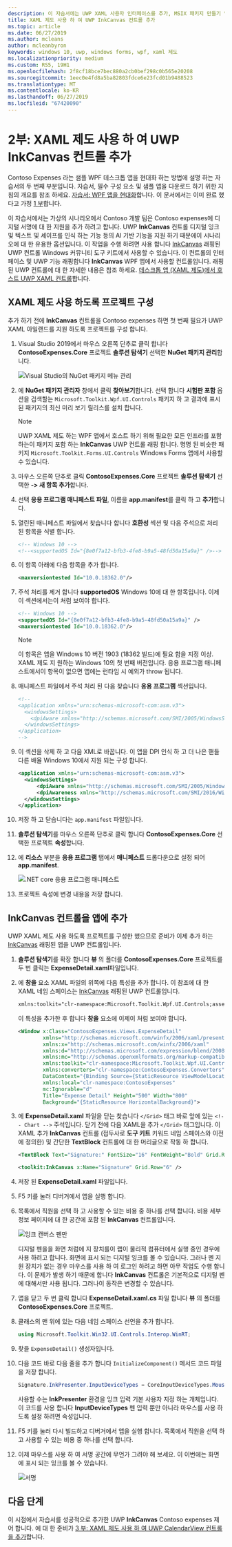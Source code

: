 ```yaml
---
description: 이 자습서에는 UWP XAML 사용자 인터페이스를 추가, MSIX 패키지 만들기 및 WPF 앱에 다른 최신 구성 요소를 통합 하는 방법을 보여 줍니다.
title: XAML 제도 사용 하 여 UWP InkCanvas 컨트롤 추가
ms.topic: article
ms.date: 06/27/2019
ms.author: mcleans
author: mcleanbyron
keywords: windows 10, uwp, windows forms, wpf, xaml 제도
ms.localizationpriority: medium
ms.custom: RS5, 19H1
ms.openlocfilehash: 2f8cf18bce7bec880a2cb0bef298c0b565e20208
ms.sourcegitcommit: 1eec0e4fd8a5ba82803fdce6e23fcd01b9488523
ms.translationtype: MT
ms.contentlocale: ko-KR
ms.lasthandoff: 06/27/2019
ms.locfileid: "67420090"
---
```

# <a name="part-2-add-a-uwp-inkcanvas-control-using-xaml-islands"></a>2부: XAML 제도 사용 하 여 UWP InkCanvas 컨트롤 추가

Contoso Expenses 라는 샘플 WPF 데스크톱 앱을 현대화 하는 방법에 설명 하는 자습서의 두 번째 부분입니다. 자습서, 필수 구성 요소 및 샘플 앱을 다운로드 하기 위한 지침의 개요를 참조 하세요. [자습서: WPF 앱을 현대화](modernize-wpf-tutorial.md)합니다. 이 문서에서는 이미 완료 했다고 가정 [1 부](modernize-wpf-tutorial-1.md)합니다.

이 자습서에서는 가상의 시나리오에서 Contoso 개발 팀은 Contoso expenses에 디지털 서명에 대 한 지원을 추가 하려고 합니다. UWP **InkCanvas** 컨트롤 디지털 잉크 및 텍스트 및 셰이프를 인식 하는 기능 등의 AI 기반 기능을 지원 하기 때문에이 시나리오에 대 한 유용한 옵션입니다. 이 작업을 수행 하려면 사용 합니다 [InkCanvas](https://docs.microsoft.com/windows/communitytoolkit/controls/wpf-winforms/inkcanvas) 래핑된 UWP 컨트롤 Windows 커뮤니티 도구 키트에서 사용할 수 있습니다. 이 컨트롤의 인터페이스 및 UWP 기능 래핑합니다 **InkCanvas** WPF 앱에서 사용할 컨트롤입니다. 래핑된 UWP 컨트롤에 대 한 자세한 내용은 참조 하세요. [데스크톱 앱 (XAML 제도)에서 호스트 UWP XAML 컨트롤](xaml-islands.md)합니다.

## <a name="configure-the-project-to-use-xaml-islands"></a>XAML 제도 사용 하도록 프로젝트 구성

추가 하기 전에 **InkCanvas** 컨트롤을 Contoso expenses 하면 첫 번째 필요가 UWP XAML 아일랜드를 지원 하도록 프로젝트를 구성 합니다.

1. Visual Studio 2019에서 마우스 오른쪽 단추로 클릭 합니다 **ContosoExpenses.Core** 프로젝트 **솔루션 탐색기** 선택한 **NuGet 패키지 관리**합니다.

    ![Visual Studio의 NuGet 패키지 메뉴 관리](images/wpf-modernize-tutorial//ManageNuGetPackages.png)

2. 에 **NuGet 패키지 관리자** 창에서 클릭 **찾아보기**합니다. 선택 합니다 **시험판 포함** 옵션을 검색할는 `Microsoft.Toolkit.Wpf.UI.Controls` 패키지 하 고 결과에 표시 된 패키지의 최신 미리 보기 릴리스를 설치 합니다.

    > [!NOTE]
    > UWP XAML 제도 하는 WPF 앱에서 호스트 하기 위해 필요한 모든 인프라를 포함 하는이 패키지 포함 하는 **InkCanvas** UWP 컨트롤 래핑 합니다. 명명 된 비슷한 패키지 `Microsoft.Toolkit.Forms.UI.Controls` Windows Forms 앱에서 사용할 수 있습니다.

3. 마우스 오른쪽 단추로 클릭 **ContosoExpenses.Core** 프로젝트 **솔루션 탐색기** 선택한 **-> 새 항목 추가**합니다.

4. 선택 **응용 프로그램 매니페스트 파일**, 이름을 **app.manifest**를 클릭 하 고 **추가**합니다.

5. 열린된 매니페스트 파일에서 찾습니다 합니다 **호환성** 섹션 및 다음 주석으로 처리 된 항목을 식별 합니다.

    ```xml
    <!-- Windows 10 -->
    <!--<supportedOS Id="{8e0f7a12-bfb3-4fe8-b9a5-48fd50a15a9a}" />-->
    ```

6. 이 항목 아래에 다음 항목을 추가 합니다.

    ```xml
    <maxversiontested Id="10.0.18362.0"/>
    ```

7. 주석 처리를 제거 합니다 **supportedOS** Windows 10에 대 한 항목입니다. 이제이 섹션에서는이 처럼 보여야 합니다.

    ```xml
    <!-- Windows 10 -->
    <supportedOS Id="{8e0f7a12-bfb3-4fe8-b9a5-48fd50a15a9a}" />
    <maxversiontested Id="10.0.18362.0"/>
    ```

    > [!NOTE]
    > 이 항목은 앱을 Windows 10 버전 1903 (18362 빌드)에 필요 함을 지정 이상. XAML 제도 지 원하는 Windows 10의 첫 번째 버전입니다. 응용 프로그램 매니페스트에서이 항목이 없으면 앱에는 런타임 시 예외가 throw 됩니다.

8. 매니페스트 파일에서 주석 처리 된 다음 찾습니다 **응용 프로그램** 섹션입니다.

    ```xml
    <!--
    <application xmlns="urn:schemas-microsoft-com:asm.v3">
      <windowsSettings>
        <dpiAware xmlns="http://schemas.microsoft.com/SMI/2005/WindowsSettings">true</dpiAware>
      </windowsSettings>
    </application>
    -->
    ```

9. 이 섹션을 삭제 하 고 다음 XML로 바꿉니다. 이 앱을 DPI 인식 하 고 더 나은 핸들 다른 배율 Windows 10에서 지원 되는 구성 합니다.

    ```xml
    <application xmlns="urn:schemas-microsoft-com:asm.v3">
      <windowsSettings>
          <dpiAware xmlns="http://schemas.microsoft.com/SMI/2005/WindowsSettings">true/PM</dpiAware>
          <dpiAwareness xmlns="http://schemas.microsoft.com/SMI/2016/WindowsSettings">PerMonitorV2, PerMonitor</dpiAwareness>
      </windowsSettings>
    </application>
    ```

10. 저장 하 고 닫습니다는 `app.manifest` 파일입니다.

12. **솔루션 탐색기**를 마우스 오른쪽 단추로 클릭 합니다 **ContosoExpenses.Core** 선택한 프로젝트 **속성**합니다.

13. 에 **리소스** 부분을 **응용 프로그램** 탭에서 **매니페스트** 드롭다운으로 설정 되어 **app.manifest**.

    ![.NET core 응용 프로그램 매니페스트](images/wpf-modernize-tutorial/NetCoreAppManifest.png)

16. 프로젝트 속성에 변경 내용을 저장 합니다.

## <a name="add-an-inkcanvas-control-to-the-app"></a>InkCanvas 컨트롤을 앱에 추가

UWP XAML 제도 사용 하도록 프로젝트를 구성한 했으므로 준비가 이제 추가 하는 [InkCanvas](https://docs.microsoft.com/windows/communitytoolkit/controls/wpf-winforms/inkcanvas) 래핑된 앱을 UWP 컨트롤입니다.

1. **솔루션 탐색기**를 확장 합니다 **뷰** 의 폴더를 **ContosoExpenses.Core** 프로젝트를 두 번 클릭는 **ExpenseDetail.xaml**파일입니다.

2. 에 **창을** 요소 XAML 파일의 위쪽에 다음 특성을 추가 합니다. 이 참조에 대 한 XAML 네임 스페이스는 [InkCanvas](https://docs.microsoft.com/windows/communitytoolkit/controls/wpf-winforms/inkcanvas) 래핑된 UWP 컨트롤입니다.

    ```xml
    xmlns:toolkit="clr-namespace:Microsoft.Toolkit.Wpf.UI.Controls;assembly=Microsoft.Toolkit.Wpf.UI.Controls"
    ```

    이 특성을 추가한 후 합니다 **창을** 요소에 이제이 처럼 보여야 합니다.

    ```xml
    <Window x:Class="ContosoExpenses.Views.ExpenseDetail"
            xmlns="http://schemas.microsoft.com/winfx/2006/xaml/presentation"
            xmlns:x="http://schemas.microsoft.com/winfx/2006/xaml"
            xmlns:d="http://schemas.microsoft.com/expression/blend/2008"
            xmlns:mc="http://schemas.openxmlformats.org/markup-compatibility/2006"
            xmlns:toolkit="clr-namespace:Microsoft.Toolkit.Wpf.UI.Controls;assembly=Microsoft.Toolkit.Wpf.UI.Controls"
            xmlns:converters="clr-namespace:ContosoExpenses.Converters"
            DataContext="{Binding Source={StaticResource ViewModelLocator}, Path=ExpensesDetailViewModel}"
            xmlns:local="clr-namespace:ContosoExpenses"
            mc:Ignorable="d"
            Title="Expense Detail" Height="500" Width="800"
            Background="{StaticResource HorizontalBackground}">
    ```

4. 에 **ExpenseDetail.xaml** 파일을 닫는 찾습니다 `</Grid>` 태그 바로 앞에 있는 `<!-- Chart -->` 주석입니다. 닫기 전에 다음 XAML을 추가 `</Grid>` 태그입니다. 이 XAML 추가 **InkCanvas** 컨트롤 (접두사로 **도구 키트** 키워드 네임 스페이스와 이전에 정의한) 및 간단한 **TextBlock** 컨트롤에 대 한 머리글으로 작동 하 합니다.

    ```xml
    <TextBlock Text="Signature:" FontSize="16" FontWeight="Bold" Grid.Row="5" />

    <toolkit:InkCanvas x:Name="Signature" Grid.Row="6" />
    ```

5. 저장 된 **ExpenseDetail.xaml** 파일입니다.

6. F5 키를 눌러 디버거에서 앱을 실행 합니다.

7. 목록에서 직원을 선택 하 고 사용할 수 있는 비용 중 하나를 선택 합니다. 비용 세부 정보 페이지에 대 한 공간에 포함 된 **InkCanvas** 컨트롤입니다.

    ![잉크 캔버스 펜만](images/wpf-modernize-tutorial/InkCanvasPenOnly.png)

    디지털 펜을을 화면 처럼에 지 장치를이 랩이 물리적 컴퓨터에서 실행 중인 경우에 사용 하려고 합니다. 화면에 표시 되는 디지털 잉크를 볼 수 있습니다. 그러나 펜 지원 장치가 없는 경우 마우스를 사용 하 여 로그인 하려고 하면 아무 작업도 수행 합니다. 이 문제가 발생 하기 때문에 합니다 **InkCanvas** 컨트롤은 기본적으로 디지털 펜에 대해서만 사용 됩니다. 그러나이 동작은 변경할 수 있습니다.

8. 앱을 닫고 두 번 클릭 합니다 **ExpenseDetail.xaml.cs** 파일 합니다 **뷰** 의 폴더를 **ContosoExpenses.Core** 프로젝트.

9. 클래스의 맨 위에 있는 다음 네임 스페이스 선언을 추가 합니다.

    ```csharp
    using Microsoft.Toolkit.Win32.UI.Controls.Interop.WinRT;
    ```

10. 찾을 `ExpenseDetail()` 생성자입니다.

11. 다음 코드 바로 다음 줄을 추가 합니다 `InitializeComponent()` 메서드 코드 파일을 저장 합니다.

    ```csharp
    Signature.InkPresenter.InputDeviceTypes = CoreInputDeviceTypes.Mouse | CoreInputDeviceTypes.Pen;
    ```

    사용할 수는 **InkPresenter** 환경을 잉크 입력 기본 사용자 지정 하는 개체입니다. 이 코드를 사용 합니다 **InputDeviceTypes** 펜 입력 뿐만 아니라 마우스를 사용 하도록 설정 하려면 속성입니다.

12. F5 키를 눌러 다시 빌드하고 디버거에서 앱을 실행 합니다. 목록에서 직원을 선택 하 고 사용할 수 있는 비용 중 하나를 선택 합니다.

13. 이제 마우스를 사용 하 여 서명 공간에 무언가 그려야 해 보세요. 이 이번에는 화면에 표시 되는 잉크를 볼 수 있습니다.

    ![서명](images/wpf-modernize-tutorial/Signature.png)

## <a name="next-steps"></a>다음 단계

이 시점에서 자습서를 성공적으로 추가한 UWP **InkCanvas** Contoso expenses 제어 합니다. 에 대 한 준비가 [3 부: XAML 제도 사용 하 여 UWP CalendarView 컨트롤을 추가](modernize-wpf-tutorial-3.md)합니다.
